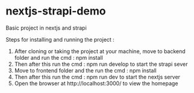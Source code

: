 # nextjs-strapi-demo
Basic project in nextjs and strapi

Steps for installing and running the project : 

1. After cloning or taking the project at your machine, move to backend folder and run the cmd :  npm install
2. Then after this run the cmd : npm run develop   to start the strapi sever 
3. Move to frontend folder and the run the cmd : npm install
4. Then after this run the cmd : npm run dev    to start the nextjs server
5. Open the browser at http://localhost:3000/  to view the homepage 
